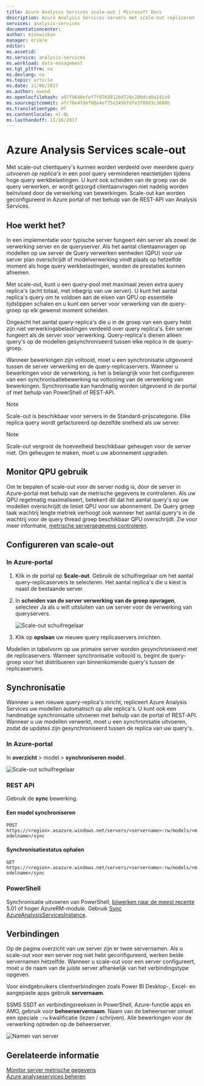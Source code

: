```yaml
---
title: Azure Analysis Services scale-out | Microsoft Docs
description: Azure Analysis Services-servers met scale-out repliceren
services: analysis-services
documentationcenter: 
author: minewiskan
manager: erikre
editor: 
ms.assetid: 
ms.service: analysis-services
ms.workload: data-management
ms.tgt_pltfrm: na
ms.devlang: na
ms.topic: article
ms.date: 11/06/2017
ms.author: owend
ms.openlocfilehash: a97f9648efef7f07659110d720c200dcd0a241a9
ms.sourcegitcommit: afc78e4fdef08e4ef75e3456fdfe3709d3c3680b
ms.translationtype: HT
ms.contentlocale: nl-NL
ms.lasthandoff: 11/16/2017
---
```

# <a name="azure-analysis-services-scale-out"></a>Azure Analysis Services scale-out

Met scale-out clientquery's kunnen worden verdeeld over meerdere *query uitvoeren op replica's* in een pool query verminderen reactietijden tijdens hoge query werkbelastingen. U kunt ook scheiden van de groep van de query verwerken, er wordt gezorgd clientaanvragen niet nadelig worden beïnvloed door de verwerking van bewerkingen. Scale-out kan worden geconfigureerd in Azure portal of met behulp van de REST-API van Analysis Services.

## <a name="how-it-works"></a>Hoe werkt het?

In een implementatie voor typische server fungeert één server als zowel de verwerking server en de queryserver. Als het aantal clientaanvragen op modellen op uw server de Query verwerken eenheden (QPU) voor uw server plan overschrijdt of modelverwerking vindt plaats op hetzelfde moment als hoge query werkbelastingen, worden de prestaties kunnen afnemen. 

Met scale-out, kunt u een query-pool met maximaal zeven extra query replica's (acht totaal, met inbegrip van uw server). U kunt het aantal replica's query om te voldoen aan de eisen van QPU op essentiële tijdstippen schalen en u kunt een server voor verwerking van de query-groep op elk gewenst moment scheiden. 

Ongeacht het aantal query-replica's die u in de groep van een query hebt zijn niet verwerkingsbelastingen verdeeld over query replica's. Eén server fungeert als de server voor verwerking. Query-replica's dienen alleen query's op de modellen gesynchroniseerd tussen elke replica in de query-groep. 

Wanneer bewerkingen zijn voltooid, moet u een synchronisatie uitgevoerd tussen de server verwerking en de query-replicaservers. Wanneer u bewerkingen voor de verwerking, is het is belangrijk voor het configureren van een synchronisatiebewerking na voltooiing van de verwerking van bewerkingen. Synchronisatie kan handmatig worden uitgevoerd in de portal of met behulp van PowerShell of REST-API.

> [!NOTE]
> Scale-out is beschikbaar voor servers in de Standard-prijscategorie. Elke replica query wordt gefactureerd op dezelfde snelheid als uw server.

> [!NOTE]
> Scale-out vergroot de hoeveelheid beschikbaar geheugen voor de server niet. Om geheugen te maken, moet u uw abonnement upgraden.

## <a name="monitor-qpu-usage"></a>Monitor QPU gebruik

 Om te bepalen of scale-out voor de server nodig is, door de server in Azure-portal met behulp van de metrische gegevens te controleren. Als uw QPU regelmatig maximaliseert, betekent dit dat het aantal query's op uw modellen overschrijdt de limiet QPU voor uw abonnement. De Query groep taak wachtrij lengte metriek verhoogt ook wanneer het aantal query's in de wachtrij voor de query thread groep beschikbaar QPU overschrijdt. Zie voor meer informatie, [metrische servergegevens controleren](analysis-services-monitor.md).

## <a name="configure-scale-out"></a>Configureren van scale-out

### <a name="in-azure-portal"></a>In Azure-portal

1. Klik in de portal op **Scale-out**. Gebruik de schuifregelaar om het aantal query-replicaservers te selecteren. Het aantal replica's die u kiest is naast de bestaande server.

2. In **scheiden van de server verwerking van de groep opvragen**, selecteer Ja als u wilt uitsluiten van uw server voor de verwerking van queryservers.

   ![Scale-out schuifregelaar](media/analysis-services-scale-out/aas-scale-out-slider.png)

3. Klik op **opslaan** uw nieuwe query replicaservers inrichten. 

Modellen in tabelvorm op uw primaire server worden gesynchroniseerd met de replicaservers. Wanneer synchronisatie voltooid is, begint de query-groep voor het distribueren van binnenkomende query's tussen de replicaservers. 


## <a name="synchronization"></a>Synchronisatie 

Wanneer u een nieuwe query-replica's inricht, repliceert Azure Analysis Services uw modellen automatisch op alle replica's. U kunt ook een handmatige synchronisatie uitvoeren met behulp van de portal of REST-API. Wanneer u uw modellen verwerkt, moet u een synchronisatie uitvoeren, zodat de updates zijn gesynchroniseerd tussen de replica van uw query's.

### <a name="in-azure-portal"></a>In Azure-portal

In **overzicht** > model > **synchroniseren model**.

![Scale-out schuifregelaar](media/analysis-services-scale-out/aas-scale-out-sync.png)

### <a name="rest-api"></a>REST API
Gebruik de **sync** bewerking.

#### <a name="synchronize-a-model"></a>Een model synchroniseren   
`POST https://<region>.asazure.windows.net/servers/<servername>:rw/models/<modelname>/sync`

#### <a name="get-sync-status"></a>Synchronisatiestatus ophalen  
`GET https://<region>.asazure.windows.net/servers/<servername>:rw/models/<modelname>/sync`

### <a name="powershell"></a>PowerShell
Synchronisatie uitvoeren van PowerShell, [bijwerken naar de meest recente](https://github.com/Azure/azure-powershell/releases) 5.01 of hoger AzureRM-module. Gebruik [Sync AzureAnalysisServicesInstance](https://docs.microsoft.com/en-us/powershell/module/azurerm.analysisservices/sync-azureanalysisservicesinstance).

## <a name="connections"></a>Verbindingen

Op de pagina overzicht van uw server zijn er twee servernamen. Als u scale-out voor een server nog niet hebt geconfigureerd, werken beide servernamen hetzelfde. Wanneer u scale-out voor een server configureert, moet u de naam van de juiste server afhankelijk van het verbindingstype opgeven. 

Voor eindgebruikers clientverbindingen zoals Power BI Desktop-, Excel- en aangepaste apps gebruik **servernaam**. 

SSMS SSDT en verbindingsreeksen in PowerShell, Azure-functie apps en AMO, gebruik voor **beheerservernaam**. Naam van de beheerserver omvat een speciale `:rw` kwalificatie (lezen / schrijven). Alle bewerkingen voor de verwerking optreden op de beheerserver.

![Namen van server](media/analysis-services-scale-out/aas-scale-out-name.png)

## <a name="related-information"></a>Gerelateerde informatie

[Monitor server metrische gegevens](analysis-services-monitor.md)   
[Azure analyseservices beheren](analysis-services-manage.md) 

